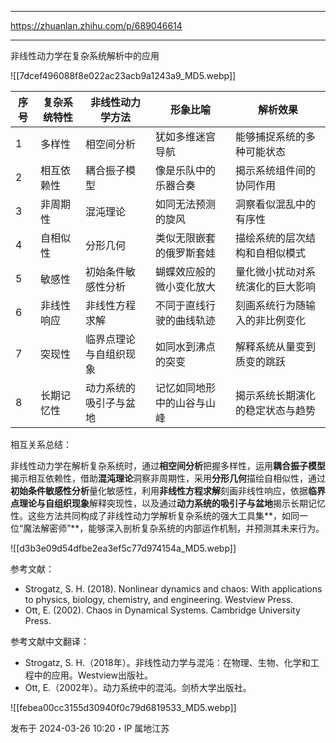 
---

https://zhuanlan.zhihu.com/p/689046614

---

非线性动力学在复杂系统解析中的应用

![[7dcef496088f8e022ac23acb9a1243a9_MD5.webp]]

|序号|复杂系统特性|非线性动力学方法|形象比喻|解析效果|
|---|---|---|---|---|
|1|多样性|相空间分析|犹如多维迷宫导航|能够捕捉系统的多种可能状态|
|2|相互依赖性|耦合振子模型|像是乐队中的乐器合奏|揭示系统组件间的协同作用|
|3|非周期性|混沌理论|如同无法预测的旋风|洞察看似混乱中的有序性|
|4|自相似性|分形几何|类似无限嵌套的俄罗斯套娃|描绘系统的层次结构和自相似模式|
|5|敏感性|初始条件敏感性分析|蝴蝶效应般的微小变化放大|量化微小扰动对系统演化的巨大影响|
|6|非线性响应|非线性方程求解|不同于直线行驶的曲线轨迹|刻画系统行为随输入的非比例变化|
|7|突现性|临界点理论与自组织现象|如同水到沸点的突变|解释系统从量变到质变的跳跃|
|8|长期记忆性|动力系统的吸引子与盆地|记忆如同地形中的山谷与山峰|揭示系统长期演化的稳定状态与趋势|

相互关系总结：

非线性动力学在解析复杂系统时，通过**相空间分析**把握多样性，运用**耦合振子模型**揭示相互依赖性，借助**混沌理论**洞察非周期性，采用**分形几何**描绘自相似性，通过**初始条件敏感性分析**量化敏感性，利用**非线性方程求解**刻画非线性响应，依据**临界点理论与自组织现象**解释突现性，以及通过**动力系统的吸引子与盆地**揭示长期记忆性。这些方法共同构成了非线性动力学解析复杂系统的强大工具集**，如同一位“魔法解密师”**，能够深入剖析复杂系统的内部运作机制，并预测其未来行为。

![[d3b3e09d54dfbe2ea3ef5c77d974154a_MD5.webp]]

参考文献：

- Strogatz, S. H. (2018). Nonlinear dynamics and chaos: With applications to physics, biology, chemistry, and engineering. Westview Press.
- Ott, E. (2002). Chaos in Dynamical Systems. Cambridge University Press.

参考文献中文翻译：

- Strogatz, S. H.（2018年）。非线性动力学与混沌：在物理、生物、化学和工程中的应用。Westview出版社。
- Ott, E.（2002年）。动力系统中的混沌。剑桥大学出版社。

![[febea00cc3155d30940f0c79d6819533_MD5.webp]]

发布于 2024-03-26 10:20・IP 属地江苏

